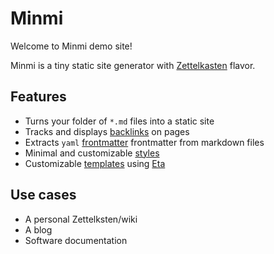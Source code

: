 # Minmi

Welcome to Minmi demo site!

Minmi is a tiny static site generator with [Zettelkasten](zettelkasten.md)
flavor.

## Features

- Turns your folder of `*.md` files into a static site
- Tracks and displays [backlinks](backlinks.md) on pages
- Extracts `yaml` [frontmatter](frontmatter.md) frontmatter from markdown files
- Minimal and customizable [styles](customize/styles.md)
- Customizable [templates](customize/templates.md) using
  [Eta](https://eta.js.org/)

## Use cases

- A personal Zettelksten/wiki
- A blog
- Software documentation
